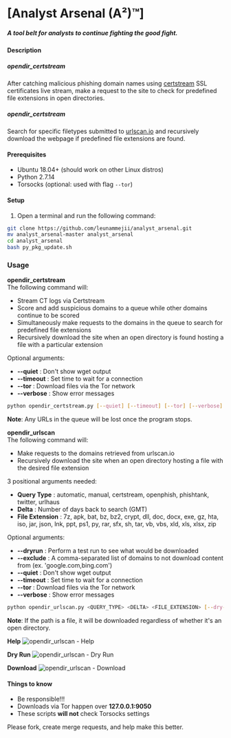 # [Analyst Arsenal (A²)™]
##### A tool belt for analysts to continue fighting the good fight.  

#### Description  
##### opendir_certstream
After catching malicious phishing domain names using [certstream](https://certstream.calidog.io/) SSL certificates live stream, make a request to the site to check for predefined file extensions in open directories.  

##### opendir_certstream
Search for specific filetypes submitted to [urlscan.io](https://urlscan.io/) and recursively download the webpage if predefined file extensions are found.  

#### Prerequisites  
- Ubuntu 18.04+ (should work on other Linux distros)  
- Python 2.7.14  
- Torsocks (optional: used with flag `--tor`)  

#### Setup  
1. Open a terminal and run the following command:  
```bash
git clone https://github.com/leunammejii/analyst_arsenal.git
mv analyst_arsenal-master analyst_arsenal
cd analyst_arsenal
bash py_pkg_update.sh
```

### Usage
**opendir_certstream**  
The following command will:  
- Stream CT logs via Certstream  
- Score and add suspicious domains to a queue while other domains continue to be scored  
- Simultaneously make requests to the domains in the queue to search for predefined file extensions  
- Recursively download the site when an open directory is found hosting a file with a particular extension  

Optional arguments:  
- **--quiet** : Don't show wget output  
- **--timeout** : Set time to wait for a connection  
- **--tor** : Download files via the Tor network  
- **--verbose** : Show error messages  
```bash
python opendir_certstream.py [--quiet] [--timeout] [--tor] [--verbose]
```
**Note**: Any URLs in the queue will be lost once the program stops.  

**opendir_urlscan**   
The following command will:  
- Make requests to the domains retrieved from urlscan.io  
- Recursively download the site when an open directory hosting a file with the desired file extension  

3 positional arguments needed:  
- **Query Type**     : automatic, manual, certstream, openphish, phishtank, twitter, urlhaus  
- **Delta**          : Number of days back to search (GMT)  
- **File Extension** : 7z, apk, bat, bz, bz2, crypt, dll, doc, docx, exe, gz, hta, iso, jar, json, lnk, ppt, ps1, py, rar, sfx, sh, tar, vb, vbs, xld, xls, xlsx, zip   

Optional arguments:  
- **--dryrun** : Perform a test run to see what would be downloaded  
- **--exclude** : A comma-separated list of domains to not download content from (ex. 'google.com,bing.com')  
- **--quiet** : Don't show wget output  
- **--timeout** : Set time to wait for a connection  
- **--tor** : Download files via the Tor network  
- **--verbose** : Show error messages  
```bash
python opendir_urlscan.py <QUERY_TYPE> <DELTA> <FILE_EXTENSION> [--dry-run] [--exclude=CSV] [--quiet] [--timeout] [--tor] [--verbose]
```
**Note**: If the path is a file, it will be downloaded regardless of whether it's an open directory.  

**Help**
![opendir_urlscan - Help](https://github.com/leunammejii/analyst_arsenal/blob/master/static/assets/opendir_urlscan_help.png)  

**Dry Run**
![opendir_urlscan - Dry Run](https://github.com/leunammejii/analyst_arsenal/blob/master/static/assets/opendir_urlscan_dryrun.png)  

**Download**
![opendir_urlscan - Download](https://github.com/leunammejii/analyst_arsenal/blob/master/static/assets/opendir_urlscan_download.png)  

#### Things to know  
- Be responsible!!!  
- Downloads via Tor happen over **127.0.0.1:9050**  
- These scripts **will not** check Torsocks settings  

Please fork, create merge requests, and help make this better.  
